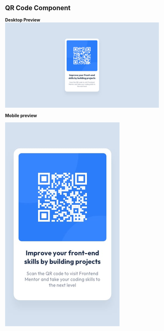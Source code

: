 ## QR Code Component

**Desktop Preview**
![QR Code desktop preview](./design/desktop-design.jpg)

**Mobile preview**

![QR Code mobile preview](./design/mobile-design.jpg)
